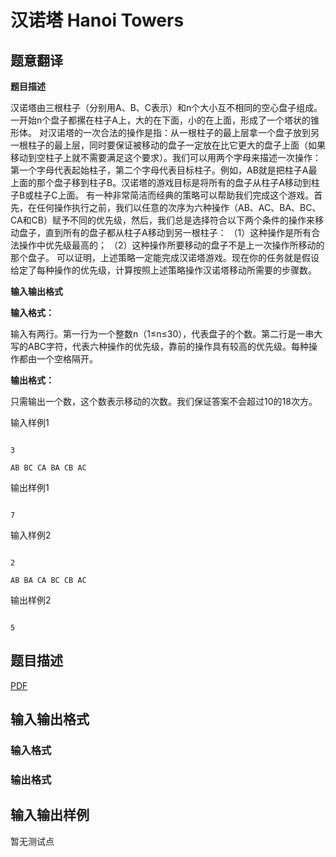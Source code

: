# 汉诺塔 Hanoi Towers

## 题意翻译

****题目描述****

汉诺塔由三根柱子（分别用A、B、C表示）和n个大小互不相同的空心盘子组成。一开始n个盘子都摞在柱子A上，大的在下面，小的在上面，形成了一个塔状的锥形体。 对汉诺塔的一次合法的操作是指：从一根柱子的最上层拿一个盘子放到另一根柱子的最上层，同时要保证被移动的盘子一定放在比它更大的盘子上面（如果移动到空柱子上就不需要满足这个要求）。我们可以用两个字母来描述一次操作：第一个字母代表起始柱子，第二个字母代表目标柱子。例如，AB就是把柱子A最上面的那个盘子移到柱子B。汉诺塔的游戏目标是将所有的盘子从柱子A移动到柱子B或柱子C上面。 有一种非常简洁而经典的策略可以帮助我们完成这个游戏。首先，在任何操作执行之前，我们以任意的次序为六种操作（AB、AC、BA、BC、CA和CB）赋予不同的优先级，然后，我们总是选择符合以下两个条件的操作来移动盘子，直到所有的盘子都从柱子A移动到另一根柱子： （1）这种操作是所有合法操作中优先级最高的； （2）这种操作所要移动的盘子不是上一次操作所移动的那个盘子。 可以证明，上述策略一定能完成汉诺塔游戏。现在你的任务就是假设给定了每种操作的优先级，计算按照上述策略操作汉诺塔移动所需要的步骤数。

****输入输出格式****

****输入格式：****

输入有两行。第一行为一个整数n（1≤n≤30），代表盘子的个数。第二行是一串大写的ABC字符，代表六种操作的优先级，靠前的操作具有较高的优先级。每种操作都由一个空格隔开。

****输出格式：****

只需输出一个数，这个数表示移动的次数。我们保证答案不会超过10的18次方。

输入样例1

```

3

AB BC CA BA CB AC

```

输出样例1

```

7

```

输入样例2

```

2

AB BA CA BC CB AC

```

输出样例2

```

5

```

## 题目描述

[problemUrl]: https://uva.onlinejudge.org/index.php?option=com_onlinejudge&Itemid=8&category=447&page=show_problem&problem=4160

[PDF](https://uva.onlinejudge.org/external/14/p1414.pdf)

## 输入输出格式

### 输入格式

### 输出格式

## 输入输出样例

暂无测试点

